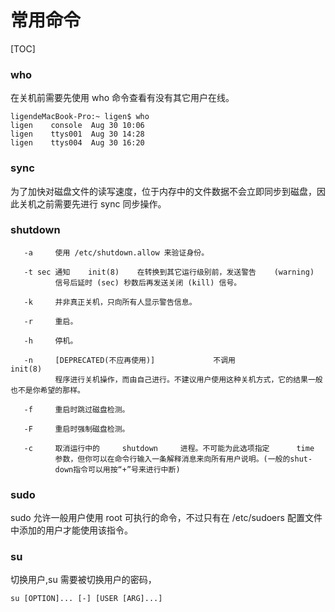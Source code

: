 # 常用命令

[TOC]



### who 

在关机前需要先使用 who 命令查看有没有其它用户在线。

```shell
ligendeMacBook-Pro:~ ligen$ who
ligen    console  Aug 30 10:06
ligen    ttys001  Aug 30 14:28
ligen    ttys004  Aug 30 16:20
```



### sync

为了加快对磁盘文件的读写速度，位于内存中的文件数据不会立即同步到磁盘，因此关机之前需要先进行 sync 同步操作。



### shutdown

       -a     使用 /etc/shutdown.allow 来验证身份。
    
       -t sec 通知    init(8)    在转换到其它运行级别前，发送警告    (warning)
              信号后延时 (sec) 秒数后再发送关闭 (kill) 信号。
    
       -k     并非真正关机，只向所有人显示警告信息。
    
       -r     重启。
    
       -h     停机。
    
       -n     [DEPRECATED(不应再使用)]             不调用              init(8)
              程序进行关机操作，而由自己进行。不建议用户使用这种关机方式，它的结果一般也不是你希望的那样。
    
       -f     重启时跳过磁盘检测。
    
       -F     重启时强制磁盘检测。
    
       -c     取消运行中的     shutdown     进程。不可能为此选项指定      time
              参数，但你可以在命令行输入一条解释消息来向所有用户说明。(一般的shut‐
              down指令可以用按“+”号来进行中断)



### sudo 

sudo 允许一般用户使用 root 可执行的命令，不过只有在 /etc/sudoers 配置文件中添加的用户才能使用该指令。



### su

切换用户,su 需要被切换用户的密码，

```
su [OPTION]... [-] [USER [ARG]...]
```

